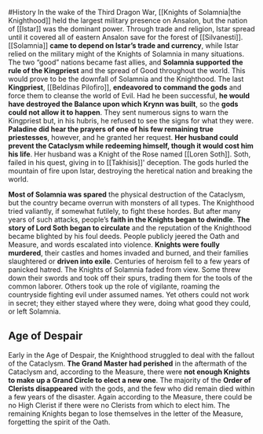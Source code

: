 #History 
In the wake of the Third Dragon War, [[Knights of Solamnia|the Knighthood]] held the largest military presence on Ansalon, but the nation of [[Istar]] was the dominant power. Through trade and religion, Istar spread until it covered all of eastern Ansalon save for the forest of [[Silvanesti]]. [[Solamnia]] **came to depend on Istar’s trade and currency**, while Istar relied on the military might of the Knights of Solamnia in many situations. The two “good” nations became fast allies, and **Solamnia supported the rule of the Kingpriest** and the spread of Good throughout the world. This would prove to be the downfall of Solamnia and the Knighthood.
The last **Kingpriest**, [[Beldinas Pilofiro]], **endeavored to command the gods** and force them to cleanse the world of Evil. Had he been successful, **he would have destroyed the Balance upon which Krynn was built**, so the **gods could not allow it to happen**. They sent numerous signs to warn the Kingpriest but, in his hubris, he refused to see the signs for what they were. **Paladine did hear the prayers of one of his few remaining true priestesses**, however, and he granted her request. **Her husband could prevent the Cataclysm while redeeming himself, though it would cost him his life**. Her husband was a Knight of the Rose named [[Loren Soth]].
Soth, failed in his quest, giving in to [[Takhisis]]' deception. The gods hurled the mountain of fire upon Istar, destroying the heretical nation and breaking the world.

**Most of Solamnia was spared** the physical destruction of the Cataclysm, but the country became overrun with monsters of all types. The Knighthood tried valiantly, if somewhat futilely, to fight these hordes. But after many years of such attacks, people’s **faith in the Knights began to dwindle**. **The story of Lord Soth began to circulate** and the reputation of the Knighthood became blighted by his foul deeds. People publicly jeered the Oath and Measure, and words escalated into violence. **Knights were foully murdered**, their castles and homes invaded and burned, and their families slaughtered or **driven into exile**.
Centuries of heroism fell to a few years of panicked hatred. The Knights of Solamnia faded from view. Some threw down their swords and took off their spurs, trading them for the tools of the common laborer. Others took up the role of vigilante, roaming the countryside fighting evil under assumed names. Yet others could not work in secret; they either stayed where they were, doing what good they could, or left Solamnia.

## Age of Despair

Early in the Age of Despair, the Knighthood struggled to deal with the fallout of the Cataclysm. **The Grand Master had perished** in the aftermath of the Cataclysm and, according to the Measure, there were **not enough Knights to make up a Grand Circle to elect a new one**. The majority of the **Order of Clerists disappeared** with the gods, and the few who did remain died within a few years of the disaster. Again according to the Measure, there could be no High Clerist if there were no Clerists from which to elect him.
The remaining Knights began to lose themselves in the letter of the Measure, forgetting the spirit of the Oath.
